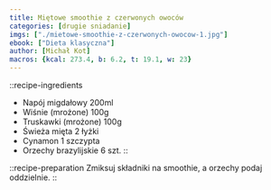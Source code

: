 ```yaml
---
title: Miętowe smoothie z czerwonych owoców
categories: [drugie sniadanie]
imgs: ["./mietowe-smoothie-z-czerwonych-owocow-1.jpg"]
ebook: ["Dieta klasyczna"]
author: [Michał Kot]
macros: {kcal: 273.4, b: 6.2, t: 19.1, w: 23}
---
```

::recipe-ingredients
- Napój migdałowy 200ml
- Wiśnie (mrożone) 100g
- Truskawki (mrożone) 100g
- Świeża mięta 2 łyżki
- Cynamon 1 szczypta
- Orzechy brazylijskie 6 szt.
::

::recipe-preparation
Zmiksuj składniki na smoothie, a orzechy podaj oddzielnie.
::